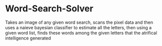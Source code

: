 # Word-Search-Solver
Takes an image of any given word search, scans the pixel data and then uses a naieve bayesian classifier to estimate all the letters, then using a given word list, finds these words among the given letters that the atrifical intelligence generated
